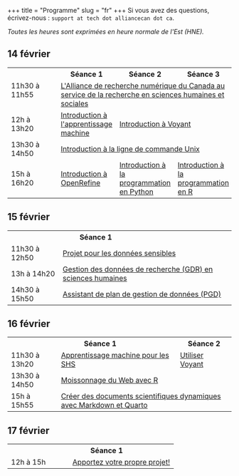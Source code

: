 +++
title = "Programme"
slug = "fr"
+++
Si vous avez des questions, écrivez-nous : `support at tech dot alliancecan dot ca`.

*Toutes les heures sont exprimées en heure normale de l'Est (HNE).*

## 14 février

<table>
  <tr>
    <th></th>
    <th>Séance 1</th>
    <th>Séance 2</th>
    <th>Séance 3</th>
  </tr>
  <tr>
    <td>11h30 à 11h55 &emsp;&emsp;&emsp;&emsp;&emsp;&emsp;</td>
    <td colspan="3"><a href="../introfr">L'Alliance de recherche numérique du Canada au service de la recherche en sciences humaines et sociales</a></td>
  </tr>
  <tr>
    <td>12h à 13h20</td>
    <td><a href="../mlintrofr">Introduction à l'apprentissage machine</a></td>
    <td colspan="2"><a href="../voyantfr">Introduction à Voyant</a></td>
  </tr>
  <tr>
    <td>13h30 à 14h50</td>
    <td colspan="3"><a href="../unixfr">Introduction à la ligne de commande Unix</a></td>
  </tr>
  <tr>
    <td>15h à 16h20</td>
    <td><a href="../openrefinefr">Introduction à OpenRefine</a></td>
    <td><a href="../pythonfr">Introduction à la programmation en Python</a></td>
    <td><a href="../rfr">Introduction à la programmation en R</a></td>
  </tr>
</table>

## 15 février

<table>
  <tr>
    <th></th>
    <th><div style="float:left;width:40%;">Séance 1</div></th>
  </tr>
  <tr>
    <td>11h30 à 12h50</td>
    <td colspan="3"><a href="../sensitivefr">Projet pour les données sensibles</a></td>
  </tr>
  <tr>
    <td>13h à 14h20</td>
    <td colspan="3"><a href="../rdmfr">Gestion des données de recherche (GDR) en sciences humaines</a></td>
  </tr>
  <tr>
    <td>14h30 à 15h50</td>
    <td colspan="3"><a href="../dmpfr">Assistant de plan de gestion de données (PGD)</a></td>
  </tr>
</table>

## 16 février

<table>
  <tr>
    <th></th>
    <th><div style="float:left;width:70%;">Séance 1</div></th>
    <th>Séance 2</th>
  </tr>
  <tr>
    <td>11h30 à 13h20 &emsp;</td>
    <td><a href="../mlhssfr">Apprentissage machine pour les SHS</a></td>
    <td colspan="2"><a href="../usingvoyantfr">Utiliser Voyant</a></td>
  </tr>
  <tr>
    <td>13h30 à 14h50</td>
    <td colspan="3"><a href="../webscrapingfr">Moissonnage du Web avec R</a></td>
  </tr>
  <tr>
    <td>15h à 15h55</td>
    <td colspan="3"><a href="../quartofr">Créer des documents scientifiques dynamiques avec Markdown et Quarto</a></td>
  </tr>
</table>

## 17 février

<table>
  <tr>
    <th></th>
    <th><div style="float:left;width:70%;">Séance 1</div></th>
  </tr>
  <tr>
    <td>12h à 15h &emsp;&emsp;&ensp;</td>
    <td colspan="3"><a href="../projectfr">Apportez votre propre projet!</a></td>
  </tr>
</table>
